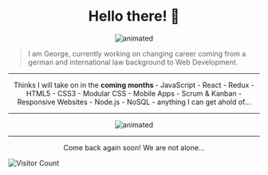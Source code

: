 <h1 align="center">Hello there! 👋 </h1>

<p align="center">
<img src="https://c.tenor.com/GfSX-u7VGM4AAAAC/coding.gif" alt="animated" />
</p>

> I am George, currently working on changing career coming from a german and international law background to Web Development.

--- 
<p align="center">
Thinks I will take on in the <b> coming months </b>
- JavaScript - React - Redux - HTML5 - CSS3 - Modular CSS - Mobile Apps - Scrum & Kanban - Responsive Websites - Node.js - NoSQL - anything I can get ahold of... 
</p>

---
<p align="center">
<img src="https://media.tenor.com/57w9du3NrV0AAAAd/css-html.gif" alt="animated" />
</p>

--- 
<p align="center">
Come back again soon! We are not alone...

![Visitor Count](https://profile-counter.glitch.me/{GeBon22}/count.svg)
</p>

